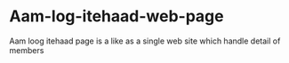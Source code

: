 # Aam-log-itehaad-web-page
 Aam loog itehaad page is a like as a single web site which handle detail of members 

